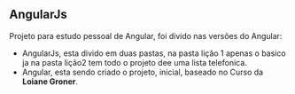 ## AngularJs

Projeto para estudo pessoal de Angular, foi divido nas versões do Angular:

- AngularJs, esta divido em duas pastas, na pasta lição 1 apenas o basico ja na pasta lição2 tem todo o     projeto dee uma lista             telefonica.
- Angular, esta sendo criado o projeto, inicial, baseado no Curso da **Loiane Groner**.
